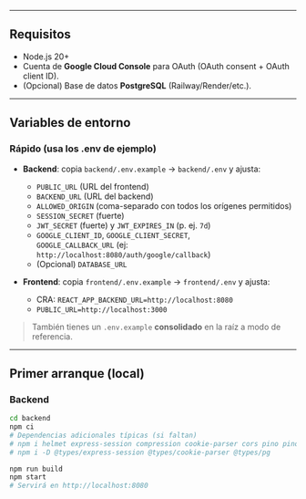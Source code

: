 
---

## Requisitos
- Node.js 20+
- Cuenta de **Google Cloud Console** para OAuth (OAuth consent + OAuth client ID).
- (Opcional) Base de datos **PostgreSQL** (Railway/Render/etc.).

---

## Variables de entorno

### Rápido (usa los .env de ejemplo)

- **Backend**: copia `backend/.env.example` → `backend/.env` y ajusta:
  - `PUBLIC_URL` (URL del frontend)
  - `BACKEND_URL` (URL del backend)
  - `ALLOWED_ORIGIN` (coma-separado con todos los orígenes permitidos)
  - `SESSION_SECRET` (fuerte)
  - `JWT_SECRET` (fuerte) y `JWT_EXPIRES_IN` (p. ej. `7d`)
  - `GOOGLE_CLIENT_ID`, `GOOGLE_CLIENT_SECRET`,  
    `GOOGLE_CALLBACK_URL` (ej: `http://localhost:8080/auth/google/callback`)
  - (Opcional) `DATABASE_URL`

- **Frontend**: copia `frontend/.env.example` → `frontend/.env` y ajusta:
  - CRA: `REACT_APP_BACKEND_URL=http://localhost:8080`
  - `PUBLIC_URL=http://localhost:3000`

> También tienes un `.env.example` **consolidado** en la raíz a modo de referencia.

---

## Primer arranque (local)

### Backend
```bash
cd backend
npm ci
# Dependencias adicionales típicas (si faltan)
# npm i helmet express-session compression cookie-parser cors pino pino-http uuid express-rate-limit pg zod
# npm i -D @types/express-session @types/cookie-parser @types/pg

npm run build
npm start
# Servirá en http://localhost:8080
